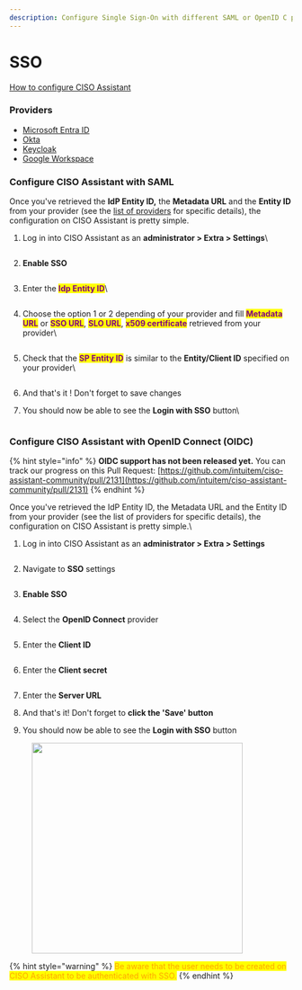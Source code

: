 ```yaml
---
description: Configure Single Sign-On with different SAML or OpenID C providers
---
```


# SSO

[How to configure CISO Assistant](./#configure-ciso-assistant)

### Providers

* [Microsoft Entra ID](microsoft-entra-id.md)
* [Okta](okta.md)
* [Keycloak](keycloak.md)
* [Google Workspace](google-workplace.md)

### Configure CISO Assistant with SAML

Once you've retrieved the **IdP Entity ID,** the **Metadata URL** and the **Entity ID** from your provider (see the [list of providers](./#list-of-provider) for specific details), the configuration on CISO Assistant is pretty simple.

1.  Log in into CISO Assistant as an **administrator > Extra > Settings**\


    <figure><img src="../../.gitbook/assets/Screenshot 2024-09-02 12.31.25.png" alt=""><figcaption></figcaption></figure>
2.  **Enable SSO**

    <figure><img src="../../.gitbook/assets/Screenshot 2024-09-02 12.32.06.png" alt=""><figcaption></figcaption></figure>
3.  Enter the <mark style="color:purple;">**Idp Entity ID**</mark>\


    <figure><img src="../../.gitbook/assets/Screenshot 2024-09-02 12.32.42.png" alt=""><figcaption></figcaption></figure>
4.  Choose the option 1 or 2 depending of your provider and fill <mark style="color:purple;">**Metadata URL**</mark> or <mark style="color:purple;">**SSO URL**</mark>, <mark style="color:purple;">**SLO URL**</mark>, <mark style="color:purple;">**x509 certificate**</mark> retrieved from your provider\


    <figure><img src="../../.gitbook/assets/Screenshot 2024-09-02 12.33.52 (1).png" alt=""><figcaption></figcaption></figure>
5.  Check that the <mark style="color:purple;">**SP Entity ID**</mark> is similar to the **Entity/Client ID** specified on your provider\


    <figure><img src="../../.gitbook/assets/ciso-sso-step-4.png" alt=""><figcaption></figcaption></figure>
6. And that's it ! Don't forget to save changes
7.  You should now be able to see the **Login with SSO** button\


    <figure><img src="../../.gitbook/assets/ciso-sso-step-6.png" alt=""><figcaption></figcaption></figure>



### Configure CISO Assistant with OpenID Connect (OIDC)

{% hint style="info" %}
**OIDC support has not been released yet.** You can track our progress on this Pull Request: [https://github.com/intuitem/ciso-assistant-community/pull/2131](https://github.com/intuitem/ciso-assistant-community/pull/2131)
{% endhint %}

Once you've retrieved the IdP Entity ID, the Metadata URL and the Entity ID from your provider (see the list of providers for specific details), the configuration on CISO Assistant is pretty simple.\


1.  Log in into CISO Assistant as an **administrator > Extra > Settings**

    <figure><img src="../../.gitbook/assets/image (9).png" alt=""><figcaption></figcaption></figure>
2.  Navigate to **SSO** settings

    <figure><img src="../../.gitbook/assets/image (2) (1).png" alt=""><figcaption></figcaption></figure>
3.  **Enable SSO**

    <figure><img src="../../.gitbook/assets/image (3) (1).png" alt=""><figcaption></figcaption></figure>
4.  Select the **OpenID Connect** provider

    <figure><img src="../../.gitbook/assets/image (4) (1).png" alt=""><figcaption></figcaption></figure>
5.  Enter the **Client ID**

    <figure><img src="../../.gitbook/assets/image (5) (1).png" alt=""><figcaption></figcaption></figure>
6.  Enter the **Client secret**

    <figure><img src="../../.gitbook/assets/image (6) (1).png" alt=""><figcaption></figcaption></figure>
7. Enter the **Server URL**
8. And that's it! Don't forget to **click the 'Save' button**
9. You should now be able to see the **Login with SSO** button

<div align="left" data-full-width="false"><figure><img src="../../.gitbook/assets/image (8).png" alt="" width="375"><figcaption></figcaption></figure></div>

{% hint style="warning" %}
<mark style="color:orange;">Be aware that the user needs to be created on CISO Assistant to be authenticated with SSO.</mark>
{% endhint %}
